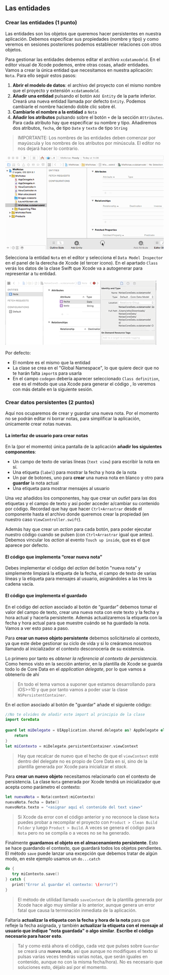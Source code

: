 ## Las entidades

### Crear las entidades (1 punto)

Las entidades son los objetos que queremos hacer persistentes en nuestra aplicación. Debemos especificar sus propiedades (nombre y tipo) y como veremos en sesiones posteriores podemos establecer relaciones con otros objetos.

Para gestionar las entidades debemos editar el archivo `xcdatamodeld`. En el editor visual de Xcode podemos, entre otras cosas, añadir entidades. Vamos a crear la única entidad que necesitamos en nuestra aplicación: `Nota`. Para ello seguir estos pasos:

1. **Abrir el modelo de datos**: el archivo del proyecto con el mismo nombre que el proyecto y extensión `xcdatamodeld`. 
2. **Añadir una entidad** pulsando el botón `Add Entity` de la parte inferior. Creará una nueva entidad llamada por defecto `Entity`. Podemos cambiarle el nombre haciendo doble clic sobre él. 
3. **Cambiarle el nombre a la entidad** a `Nota` 
4. **Añadir los atributos** pulsando sobre el botón `+` de la sección `Attributes`. Para cada atributo hay que especificar su nombre y tipo. Añadiremos dos atributos, `fecha`, de tipo `Date` y `texto` de tipo `String`

> IMPORTANTE: Los nombres de las entidades deben comenzar por mayúscula y los nombres de los atributos por minúscula. El editor no nos dejará hacer lo contrario.

![](img/crear_entidad.gif)

Selecciona la entidad `Nota` en el editor y selecciona el `Data Model Inspector` en el panel de la derecha de Xcode (el tercer icono). En el apartado `Class` verás los datos de la clase Swift que Xcode va a autogenerar para representar a tu entidad. 

![](img/data_model_inspector.gif)

Por defecto:

 - El nombre es el mismo que la entidad
 - La clase se crea en el "Global Namespace", lo que quiere decir que no te harán falta `import`s para usarla
 - En el campo `codegen` debería aparecer seleccionado `Class definition`, ese es el método que usa Xcode para generar el código , lo veremos con más detalle en la siguiente sesión.

### Crear datos persistentes (2 puntos)

Aquí nos ocuparemos de crear y guardar una nueva nota. Por el momento no se podrán editar ni borrar notas, para simplificar la aplicación, únicamente crear notas nuevas.

#### La interfaz de usuario para crear notas

En la (por el momento) única pantalla de la aplicación **añadir los siguientes componentes**:

- Un campo de texto de varias líneas (`text view`) para escribir la nota en sí.
- Una etiqueta (`label`) para mostrar la fecha y hora de la nota 
- Un par de botones, uno para **crear** una nueva nota en blanco y otro para **guardar** la nota actual
- Una etiqueta para mostrar mensajes al usuario

Una vez añadidos los componentes, hay que crear un *outlet* para las dos etiquetas y el campo de texto y así poder acceder a/cambiar su contenido por código. Recordad que hay que hacer `Ctrl+Arrastrar` desde el componente hasta el archivo donde queremos crear la propiedad (en nuestro caso `ViewController.swift`).

Además hay que crear un *action* para cada botón, para poder ejecutar nuestro código cuando se pulsen (con `Ctrl+Arrastrar` igual que antes). Debemos vincular los *action* al evento `Touch up inside`, que es el que aparece por defecto.

#### El código que implementa “crear nueva nota”

Debes implementar el código del *action* del botón "nueva nota" y simplemente limpiará la etiqueta de la fecha, el campo de texto de varias líneas y la etiqueta para mensajes al usuario, asignándoles a las tres la cadena vacía. 


#### El código que implementa el guardado

En el código del *action* asociado al botón de “guardar” debemos tomar el valor del campo de texto, crear una nueva nota con  este texto y la fecha y hora actual y hacerla persistente. Además actualizaremos la etiqueta con la fecha y hora actual para que muestre cuándo se ha guardado la nota. Vamos a ver esto paso a paso.

Para **crear un nuevo objeto persistente** debemos solicitárselo al contexto, ya que este debe gestionar su ciclo de vida y si lo creáramos nosotros llamando al inicializador el contexto desconocería de su existencia.

Lo primero por tanto es *obtener la referencia al contexto de persistencia*. Como hemos visto en la sección anterior, en la plantilla de Xcode se guarda todo lo de Core Data en el *application delegate*, por lo que vamos a obtenerlo de ahí

> En todo el tema vamos a suponer que estamos desarrollando para iOS>=10 y que por tanto vamos a poder usar la clase `NSPersistentContainer`.

En el *action* asociado al botón de "guardar" añade el siguiente código:

```swift
//No te olvides de añadir este import al principio de la clase
import CoreData

guard let miDelegate = UIApplication.shared.delegate as? AppDelegate else {
    return
}
let miContexto = miDelegate.persistentContainer.viewContext
```

> Hay que recalcar de nuevo que el hecho de que el `viewContext` esté dentro del delegate no es propio de Core Data en sí, sino de la plantilla generada por Xcode para inicializar el *stack*.

Para **crear un nuevo objeto** necesitamos relacionarlo con el contexto de persistencia. La clase `Nota` generada por Xcode tendrá un inicializador que acepta como parámetro el contexto:

```swift
let nuevaNota = Nota(context:miContexto)
nuevaNota.fecha = Date()
nuevoNota.texto = "<asignar aquí el contenido del text view>"
```

> Si Xcode da error con el código anterior y no reconoce la clase `Nota` puedes probar a recompilar el proyecto con `Product > Clean Build Folder` y luego `Product > Build`. A veces se genera el código para `Nota` pero no se compila o a veces no se ha generado.

Finalmente **guardamos el objeto en el almacenamiento persistente**. Esto se hace guardando el contexto, que guardará todos los objetos pendientes. El método `save` puede lanzar una excepción que debemos tratar de algún modo, en este ejemplo usamos un `do...catch`

```swift
do {
   try miContexto.save()
} catch {
   print("Error al guardar el contexto: \(error)")
}
```

> El método de utilidad llamado `saveContext` de la plantilla generada por Xcode hace algo muy similar a lo anterior, aunque genera un error fatal que causa la terminación inmediata de la aplicación.

Faltaría **actualizar la etiqueta con la fecha y hora de la nota** para que refleje la fecha asignada, y también **actualizar la etiqueta con el mensaje al usuario que indique "nota guardada" o algo similar**. **Escribe el código necesario para hacer esto**.

> Tal y como está ahora el código, cada vez que pulses sobre `Guardar` se creará una **nueva nota**, así que aunque no modifiques el texto si pulsas varias veces tendrás varias notas, que serán iguales en contenido, aunque no con la misma fecha/hora). No es necesario que soluciones esto, déjalo así por el momento.
